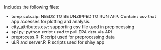 Includes the following files:
- temp_sub.zip: NEEDS TO BE UNZIPPED TO RUN APP. Contains csv that app accesses for plotting and analysis.
- city_attributes.csv: supporting csv file used in preprocessing
- api.py: python script used to pull EPA data via API
- preprocess.R: R script used for preprocessing data
- ui.R and server.R: R scripts used for shiny app
